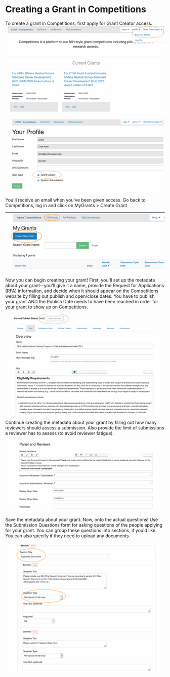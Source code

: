 # Creating a Grant in Competitions

To create a grant in Competitions, first apply for Grant Creator access. 
![](img/create_grant_1.png)

![](img/create_grant_2.png)

You'll receive an email when you've been given access. Go back to Competitions, log in and click on MyGrants > Create Grant

![](img/create_grant_3.png)

Now you can begin creating your grant!
First, you'll set up the metadata about your grant--you'll give it a name, provide the Request for Applications (RFA) information, and
decide when it should appear on the Competitions website by filling out publish and open/close dates. You have to publish your grant
AND the Publish Date needs to have been reached in order for your grant to show up on Competitions.

![](img/create_grant_4.png)

Continue creating the metadata about your grant by filling out how many reviewers should assess a submission. Also provide the limit
of submissions a reviewer has to assess (to avoid reviewer fatigue). 

![](img/create_grant_5.png)

Save the metadata about your grant. Now, onto the actual questions! Use the Submission Questions form for asking questions of the 
people applying for your grant. You can group these questions into sections, if you'd like. You can also specify if they need to 
upload any documents. 

![](img/create_grant_6.png)

